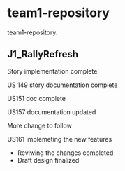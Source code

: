# team1-repository

team1-repository. 

## J1_RallyRefresh 

Story implementation complete

US 149 story documentation complete

US151 doc complete

US157 documentation updated

More change to follow

US161 implemeting the new features
* Reviwing the changes completed
* Draft design finalized
